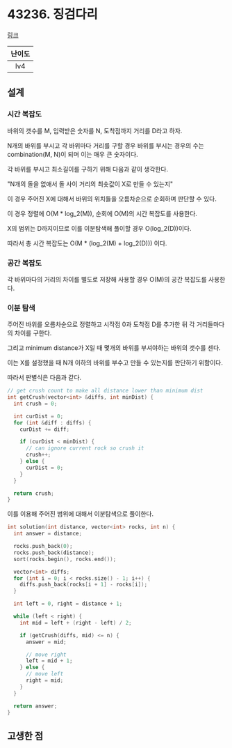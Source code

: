# 43236. 징검다리

[링크](https://programmers.co.kr/learn/courses/30/lessons/)

| 난이도 |
| :----: |
|  lv4   |

## 설계

### 시간 복잡도

바위의 갯수를 M, 입력받은 숫자를 N, 도착점까지 거리를 D라고 하자.

N개의 바위를 부시고 각 바위마다 거리를 구할 경우 바위를 부시는 경우의 수는 combination(M, N)이 되며 이는 매우 큰 숫자이다.

각 바위를 부시고 최소길이를 구하기 위해 다음과 같이 생각한다.

"N개의 돌을 없애서 돌 사이 거리의 최솟값이 X로 만들 수 있는지"

이 경우 주어진 X에 대해서 바위의 위치들을 오름차순으로 순회하며 판단할 수 있다.

이 경우 정렬에 O(M * log_2(M)), 순회에 O(M)의 시간 복잡도를 사용한다.

X의 범위는 D까지이므로 이를 이분탐색해 풀이할 경우 O(log_2(D))이다.

따라서 총 시간 복잡도는 O(M * (log_2(M) + log_2(D))) 이다.

### 공간 복잡도

각 바위마다의 거리의 차이를 별도로 저장해 사용할 경우 O(M)의 공간 복잡도를 사용한다.

### 이분 탐색

주어진 바위를 오름차순으로 정렬하고 시작점 0과 도착점 D를 추가한 뒤 각 거리들마다의 차이를 구한다.

그리고 minimum distance가 X일 때 몇개의 바위를 부셔야하는 바위의 갯수를 센다.

이는 X를 설정했을 때 N개 이하의 바위를 부수고 만들 수 있는지를 판단하기 위함이다.

따라서 판별식은 다음과 같다.

```cpp
// get crush count to make all distance lower than minimum dist
int getCrush(vector<int> &diffs, int minDist) {
  int crush = 0;

  int curDist = 0;
  for (int &diff : diffs) {
    curDist += diff;

    if (curDist < minDist) {
      // can ignore current rock so crush it
      crush++;
    } else {
      curDist = 0;
    }
  }

  return crush;
}
```

이를 이용해 주어진 범위에 대해서 이분탐색으로 풀이한다.

```cpp
int solution(int distance, vector<int> rocks, int n) {
  int answer = distance;

  rocks.push_back(0);
  rocks.push_back(distance);
  sort(rocks.begin(), rocks.end());

  vector<int> diffs;
  for (int i = 0; i < rocks.size() - 1; i++) {
    diffs.push_back(rocks[i + 1] - rocks[i]);
  }

  int left = 0, right = distance + 1;

  while (left < right) {
    int mid = left + (right - left) / 2;

    if (getCrush(diffs, mid) <= n) {
      answer = mid;

      // move right
      left = mid + 1;
    } else {
      // move left
      right = mid;
    }
  }

  return answer;
}
```

## 고생한 점
